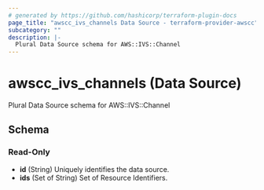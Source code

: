 ```yaml
---
# generated by https://github.com/hashicorp/terraform-plugin-docs
page_title: "awscc_ivs_channels Data Source - terraform-provider-awscc"
subcategory: ""
description: |-
  Plural Data Source schema for AWS::IVS::Channel
---
```


# awscc_ivs_channels (Data Source)

Plural Data Source schema for AWS::IVS::Channel



<!-- schema generated by tfplugindocs -->
## Schema

### Read-Only

- **id** (String) Uniquely identifies the data source.
- **ids** (Set of String) Set of Resource Identifiers.


